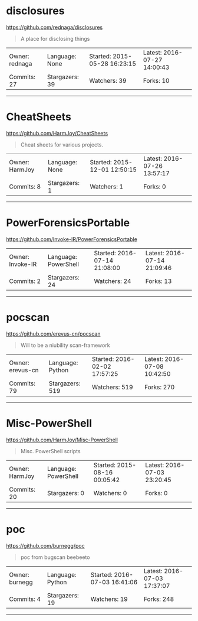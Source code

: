 # disclosures

https://github.com/rednaga/disclosures
<blockquote>
A place for disclosing things
</blockquote>

<table>
<tr><td>Owner: rednaga</td>
    <td>Language: None</td>
    <td>Started: 2015-05-28 16:23:15</td>
    <td>Latest: 2016-07-27 14:00:43</td></tr>
<tr><td>Commits: 27</td>
    <td>Stargazers: 39</td>
    <td>Watchers: 39</td>
    <td>Forks: 10</td></tr>
</table>

---

# CheatSheets

https://github.com/HarmJoy/CheatSheets
<blockquote>
Cheat sheets for various projects.
</blockquote>

<table>
<tr><td>Owner: HarmJoy</td>
    <td>Language: None</td>
    <td>Started: 2015-12-01 12:50:15</td>
    <td>Latest: 2016-07-26 13:57:17</td></tr>
<tr><td>Commits: 8</td>
    <td>Stargazers: 1</td>
    <td>Watchers: 1</td>
    <td>Forks: 0</td></tr>
</table>

---

# PowerForensicsPortable

https://github.com/Invoke-IR/PowerForensicsPortable
<blockquote>
<no description>
</blockquote>

<table>
<tr><td>Owner: Invoke-IR</td>
    <td>Language: PowerShell</td>
    <td>Started: 2016-07-14 21:08:00</td>
    <td>Latest: 2016-07-14 21:09:46</td></tr>
<tr><td>Commits: 2</td>
    <td>Stargazers: 24</td>
    <td>Watchers: 24</td>
    <td>Forks: 13</td></tr>
</table>

---

# pocscan

https://github.com/erevus-cn/pocscan
<blockquote>
Will to be a niubility scan-framework
</blockquote>

<table>
<tr><td>Owner: erevus-cn</td>
    <td>Language: Python</td>
    <td>Started: 2016-02-02 17:57:25</td>
    <td>Latest: 2016-07-08 10:42:50</td></tr>
<tr><td>Commits: 79</td>
    <td>Stargazers: 519</td>
    <td>Watchers: 519</td>
    <td>Forks: 270</td></tr>
</table>

---

# Misc-PowerShell

https://github.com/HarmJoy/Misc-PowerShell
<blockquote>
Misc. PowerShell scripts
</blockquote>

<table>
<tr><td>Owner: HarmJoy</td>
    <td>Language: PowerShell</td>
    <td>Started: 2015-08-16 00:05:42</td>
    <td>Latest: 2016-07-03 23:20:45</td></tr>
<tr><td>Commits: 20</td>
    <td>Stargazers: 0</td>
    <td>Watchers: 0</td>
    <td>Forks: 0</td></tr>
</table>

---

# poc

https://github.com/burnegg/poc
<blockquote>
poc from bugscan beebeeto
</blockquote>

<table>
<tr><td>Owner: burnegg</td>
    <td>Language: Python</td>
    <td>Started: 2016-07-03 16:41:06</td>
    <td>Latest: 2016-07-03 17:37:07</td></tr>
<tr><td>Commits: 4</td>
    <td>Stargazers: 19</td>
    <td>Watchers: 19</td>
    <td>Forks: 248</td></tr>
</table>

---

